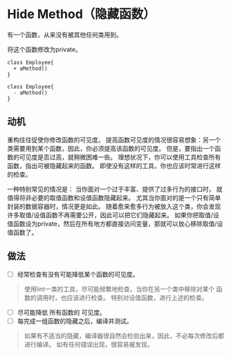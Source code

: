 # Hide Method（隐藏函数）


有⼀个函数，从来没有被其他任何类⽤到。 


将这个函数修改为private。
```puml
class Employee{
  + aMethod()
}
```

```puml
class Employee{
  - aMethod()
}
```


## 动机
重构往往促使你修改函数的可⻅度。
提⾼函数可⻅度的情况很容易想象：另⼀个类需要⽤到某个函数，因此，你必须提⾼该函数的可⻅度。
但是，要指出⼀个函数的可⻅度是否过⾼，就稍微困难⼀些。
理想状况下，你可以使⽤⼯具检查所有函数，指出可被隐藏起来的函数。
即使没有这样的⼯具，你也应该时常进⾏这样的检查。

⼀种特别常⻅的情况是：
当你⾯对⼀个过于丰富、提供了过多⾏为的接⼝时， 就值得将⾮必要的取值函数和设值函数隐藏起来。
尤其当你⾯对的是⼀个只有简单 封装的数据容器时，情况更是如此。
随着愈来愈多⾏为被放⼊这个类，你会发现许多取值/设值函数不再需要公开，因此可以把它们隐藏起来。
如果你把取值/设值函数设为private，然后在所有地⽅都直接访问变量，那就可以放⼼移除取值/设值函数了。

## 做法
-[ ] 经常检查有没有可能降低某个函数的可⻅度。
>使⽤lint⼀类的⼯具，尽可能频繁地检查，当你在另⼀个类中移除对某个 函数的调⽤时，也应该进⾏检查。
>特别对设值函数，进⾏上述的检查。

-[ ] 尽可能降低 所有函数的 可⻅度。 
-[ ] 每完成⼀组函数的隐藏之后，编译并测试。
>如果有不适当的隐藏，编译器很⾃然会检验出来，因此，不必每次修改后都进⾏编译。
 如有任何错误出现，很容易被发现。